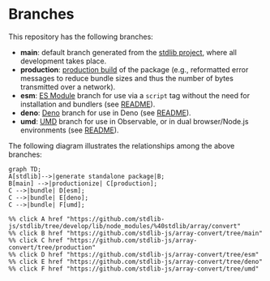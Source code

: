 <!--

@license Apache-2.0

Copyright (c) 2022 The Stdlib Authors.

Licensed under the Apache License, Version 2.0 (the "License");
you may not use this file except in compliance with the License.
You may obtain a copy of the License at

    http://www.apache.org/licenses/LICENSE-2.0

Unless required by applicable law or agreed to in writing, software
distributed under the License is distributed on an "AS IS" BASIS,
WITHOUT WARRANTIES OR CONDITIONS OF ANY KIND, either express or implied.
See the License for the specific language governing permissions and
limitations under the License.

-->

# Branches

This repository has the following branches:

-   **main**: default branch generated from the [stdlib project][stdlib-url], where all development takes place.
-   **production**: [production build][production-url] of the package (e.g., reformatted error messages to reduce bundle sizes and thus the number of bytes transmitted over a network).
-   **esm**: [ES Module][esm-url] branch for use via a `script` tag without the need for installation and bundlers (see [README][esm-readme]).
-   **deno**: [Deno][deno-url] branch for use in Deno (see [README][deno-readme]).
-   **umd**: [UMD][umd-url] branch for use in Observable, or in dual browser/Node.js environments (see [README][umd-readme]).

The following diagram illustrates the relationships among the above branches:

```mermaid
graph TD;
A[stdlib]-->|generate standalone package|B;
B[main] -->|productionize| C[production];
C -->|bundle| D[esm];
C -->|bundle| E[deno];
C -->|bundle| F[umd];

%% click A href "https://github.com/stdlib-js/stdlib/tree/develop/lib/node_modules/%40stdlib/array/convert"
%% click B href "https://github.com/stdlib-js/array-convert/tree/main"
%% click C href "https://github.com/stdlib-js/array-convert/tree/production"
%% click D href "https://github.com/stdlib-js/array-convert/tree/esm"
%% click E href "https://github.com/stdlib-js/array-convert/tree/deno"
%% click F href "https://github.com/stdlib-js/array-convert/tree/umd"
```

[stdlib-url]: https://github.com/stdlib-js/stdlib/tree/develop/lib/node_modules/%40stdlib/array/convert
[production-url]: https://github.com/stdlib-js/array-convert/tree/production
[deno-url]: https://github.com/stdlib-js/array-convert/tree/deno
[deno-readme]: https://github.com/stdlib-js/array-convert/blob/deno/README.md
[umd-url]: https://github.com/stdlib-js/array-convert/tree/umd
[umd-readme]: https://github.com/stdlib-js/array-convert/blob/umd/README.md
[esm-url]: https://github.com/stdlib-js/array-convert/tree/esm
[esm-readme]: https://github.com/stdlib-js/array-convert/blob/esm/README.md